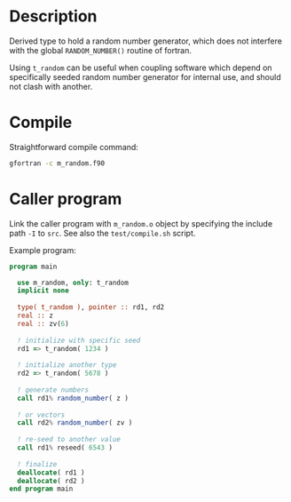 
# Description

Derived type to hold a random number generator, which does not interfere with the
global `RANDOM_NUMBER()` routine of fortran.

Using `t_random` can be useful when coupling software which depend on specifically
seeded random number generator for internal use, and should not clash with another.

# Compile

Straightforward compile command:

```bash
gfortran -c m_random.f90
```

# Caller program

Link the caller program with `m_random.o` object by specifying the include path `-I` to `src`. See also the `test/compile.sh` script.

Example program:

```f90
program main

  use m_random, only: t_random
  implicit none
  
  type( t_random ), pointer :: rd1, rd2
  real :: z
  real :: zv(6)
  
  ! initialize with specific seed
  rd1 => t_random( 1234 )
  
  ! initialize another type
  rd2 => t_random( 5678 )
  
  ! generate numbers
  call rd1% random_number( z )
  
  ! or vectors
  call rd2% random_number( zv )
  
  ! re-seed to another value
  call rd1% reseed( 6543 )
  
  ! finalize
  deallocate( rd1 )
  deallocate( rd2 )
end program main
```

